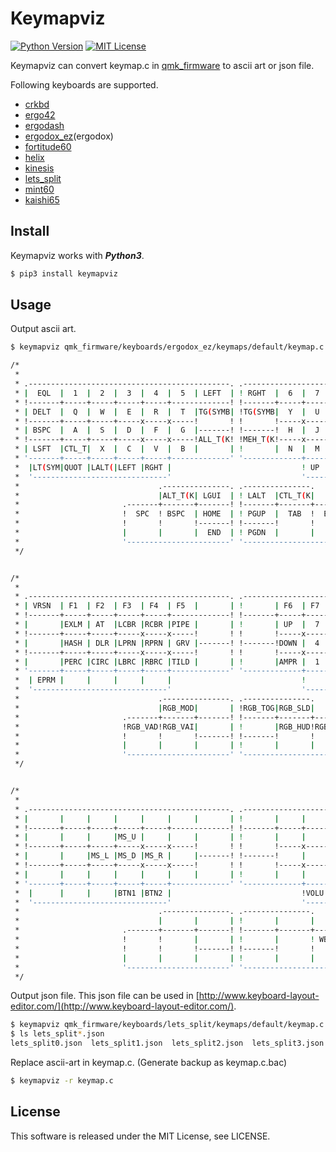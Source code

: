 
# Keymapviz

[![Python Version](https://img.shields.io/badge/Python-3.x-blue.svg)](PythonVersion)
[![MIT License](https://img.shields.io/github/license/mashape/apistatus.svg)](LICENSE)

Keymapviz can convert keymap.c in [qmk_firmware](https://github.com/qmk/qmk_firmware) to ascii art or json file.

Following keyboards are supported.

- [crkbd](https://github.com/qmk/qmk_firmware/tree/master/keyboards/crkbd)
- [ergo42](https://github.com/qmk/qmk_firmware/tree/master/keyboards/ergo42)
- [ergodash](https://github.com/qmk/qmk_firmware/tree/master/keyboards/ergodash)
- [ergodox_ez](https://github.com/qmk/qmk_firmware/tree/master/keyboards/ergodox_ez)(ergodox)
- [fortitude60](https://github.com/qmk/qmk_firmware/tree/master/keyboards/fortitude60)
- [helix](https://github.com/qmk/qmk_firmware/tree/master/keyboards/helix)
- [kinesis](https://github.com/qmk/qmk_firmware/tree/master/keyboards/kinesis)
- [lets_split](https://github.com/qmk/qmk_firmware/tree/master/keyboards/lets_split)
- [mint60](https://github.com/qmk/qmk_firmware/tree/master/keyboards/mint60)
- [kaishi65](https://github.com/qmk/qmk_firmware/tree/master/keyboards/kbdclack/kaishi65)

## Install

Keymapviz works with ***Python3***.

```sh
$ pip3 install keymapviz
```

## Usage

Output ascii art.

```sh
$ keymapviz qmk_firmware/keyboards/ergodox_ez/keymaps/default/keymap.c

/*
 *
 * .---------------------------------------------. .---------------------------------------------.
 * |  EQL  |  1  |  2  |  3  |  4  |  5  | LEFT  | ! RGHT  |  6  |  7  |  8  |  9  |  0  | MINS  |
 * !-------+-----+-----+-----+-----+-------------! !-------+-----+-----+-----+-----+-----+-------!
 * | DELT  |  Q  |  W  |  E  |  R  |  T  |TG(SYMB| !TG(SYMB|  Y  |  U  |  I  |  O  |  P  | BSLS  |
 * !-------+-----+-----+-----x-----x-----!       ! !       !-----x-----x-----+-----+-----+-------!
 * | BSPC  |  A  |  S  |  D  |  F  |  G  |-------! !-------!  H  |  J  |  K  |  L  |LT(MD|GUI_T(K|
 * !-------+-----+-----+-----x-----x-----!ALL_T(K! !MEH_T(K!-----x-----x-----+-----+-----+-------!
 * | LSFT  |CTL_T|  X  |  C  |  V  |  B  |       | !       |  N  |  M  |COMM | DOT |CTL_T| RSFT  |
 * '-------+-----+-----+-----+-----+-------------' '-------------+-----+-----+-----+-----+-------'
 *  |LT(SYM|QUOT |LALT(|LEFT |RGHT |                             ! UP  |DOWN |LBRC |RBRC | FN1  |
 *  '------------------------------'                             '------------------------------'
 *                               .---------------. .---------------.
 *                               |ALT_T(K| LGUI  | ! LALT  |CTL_T(K|
 *                       .-------+-------+-------! !-------+-------+-------.
 *                       !  SPC  ! BSPC  | HOME  | ! PGUP  |  TAB  !  ENT  !
 *                       !       !       !-------! !-------!       !       !
 *                       |       |       |  END  | ! PGDN  |       |       |
 *                       '-----------------------' '-----------------------'
 */


/*
 *
 * .---------------------------------------------. .---------------------------------------------.
 * | VRSN  | F1  | F2  | F3  | F4  | F5  |       | !       | F6  | F7  | F8  | F9  | F10 |  F11  |
 * !-------+-----+-----+-----+-----+-------------! !-------+-----+-----+-----+-----+-----+-------!
 * |       |EXLM | AT  |LCBR |RCBR |PIPE |       | !       | UP  |  7  |  8  |  9  |ASTR |  F12  |
 * !-------+-----+-----+-----x-----x-----!       ! !       !-----x-----x-----+-----+-----+-------!
 * |       |HASH | DLR |LPRN |RPRN | GRV |-------! !-------!DOWN |  4  |  5  |  6  |PLUS |       |
 * !-------+-----+-----+-----x-----x-----!       ! !       !-----x-----x-----+-----+-----+-------!
 * |       |PERC |CIRC |LBRC |RBRC |TILD |       | !       |AMPR |  1  |  2  |  3  |BSLS |       |
 * '-------+-----+-----+-----+-----+-------------' '-------------+-----+-----+-----+-----+-------'
 *  | EPRM |     |     |     |     |                             !     | DOT |  0  | EQL |      |
 *  '------------------------------'                             '------------------------------'
 *                               .---------------. .---------------.
 *                               |RGB_MOD|       | !RGB_TOG|RGB_SLD|
 *                       .-------+-------+-------! !-------+-------+-------.
 *                       !RGB_VAD!RGB_VAI|       | !       |RGB_HUD!RGB_HUI!
 *                       !       !       !-------! !-------!       !       !
 *                       |       |       |       | !       |       |       |
 *                       '-----------------------' '-----------------------'
 */


/*
 *
 * .---------------------------------------------. .---------------------------------------------.
 * |       |     |     |     |     |     |       | !       |     |     |     |     |     |       |
 * !-------+-----+-----+-----+-----+-------------! !-------+-----+-----+-----+-----+-----+-------!
 * |       |     |     |MS_U |     |     |       | !       |     |     |     |     |     |       |
 * !-------+-----+-----+-----x-----x-----!       ! !       !-----x-----x-----+-----+-----+-------!
 * |       |     |MS_L |MS_D |MS_R |     |-------! !-------!     |     |     |     |     | MPLY  |
 * !-------+-----+-----+-----x-----x-----!       ! !       !-----x-----x-----+-----+-----+-------!
 * |       |     |     |     |     |     |       | !       |     |     |MPRV |MNXT |     |       |
 * '-------+-----+-----+-----+-----+-------------' '-------------+-----+-----+-----+-----+-------'
 *  |      |     |     |BTN1 |BTN2 |                             !VOLU |VOLD |MUTE |     |      |
 *  '------------------------------'                             '------------------------------'
 *                               .---------------. .---------------.
 *                               |       |       | !       |       |
 *                       .-------+-------+-------! !-------+-------+-------.
 *                       !       !       |       | !       |       ! WBAK  !
 *                       !       !       !-------! !-------!       !       !
 *                       |       |       |       | !       |       |       |
 *                       '-----------------------' '-----------------------'
 */
```

Output json file.
This json file can be used in [http://www.keyboard-layout-editor.com/](http://www.keyboard-layout-editor.com/).


```sh
$ keymapviz qmk_firmware/keyboards/lets_split/keymaps/default/keymap.c -t json -o 'lets_split{}.json'
$ ls lets_split*.json
lets_split0.json  lets_split1.json  lets_split2.json  lets_split3.json  lets_split4.json  lets_split5.json
```

Replace ascii-art in keymap.c. (Generate backup as keymap.c.bac)

```sh
$ keymapviz -r keymap.c
```

## License

This software is released under the MIT License, see LICENSE.
